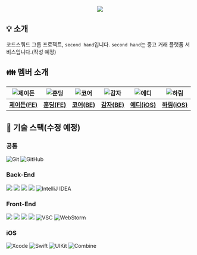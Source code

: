 <p align="center"><a href="https://github.com/codesquad-members-2023-final/second-hand/wiki"><img src="https://img.shields.io/badge/Issue%20tracker-Wiki-007396?style=flat-square&logo=Wikipedia&logoColor=white"/><a/>

## 💡 소개

코드스쿼드 그룹 프로젝트, `second hand`입니다. `second hand`는 중고 거래 플랫폼 서비스입니다.(작성 예정)

## 👪 멤버 소개

| ![제이든](https://ca.slack-edge.com/T74H5245A-U04G7GJ0P2L-bacfbaf4a8b0-512) | ![훈딩](https://ca.slack-edge.com/T74H5245A-U04G7AA960G-8505f67ac0b2-512) | ![코어](https://ca.slack-edge.com/T74H5245A-U04FPGLJ1RT-8f62ed7aacda-512) | ![감자](https://ca.slack-edge.com/T74H5245A-U04FKNG54NN-2cc5a583b166-512) | ![에디](https://ca.slack-edge.com/T74H5245A-U04FJKH8R55-c7e7b5c2d3f9-512) | ![하림](https://ca.slack-edge.com/T74H5245A-U04FHTJNW90-b5bdb4a1a336-512) |
| :-----------------------------------------------------------: | :------------------------------------------------------------: | :----------------------------------------------------------------: | :-----------------------------------------------------------: | :-----------------------------------------------------------: | :-----------------------------------------------------------: |
|        [**제이든(FE)**](https://github.com/JaydenLee1116)         |           [**훈딩(FE)**](https://github.com/hoongding)           |         [**코어(BE)**](https://github.com/meena2003)         |        [**감자(BE)**](https://github.com/leegyeongwhan)         |        [**에디(iOS)**](https://github.com/raindropiOS)         |        [**하림(iOS)**](https://github.com/harimrim)         |

## 🧾 기술 스택(수정 예정)

### 공통

![Git](https://img.shields.io/badge/-Git-F05032?style=flat&logo=Git&logoColor=white)
![GitHub](https://img.shields.io/badge/-GitHub-181717?style=flat&logo=GitHub&logoColor=white)

### Back-End

<img src="https://img.shields.io/badge/Java-007396?style=flat&logo=Java&logoColor=white"/> <img src="https://img.shields.io/badge/SpringBoot-6DB33F?style=flat&logo=SpringBoot&logoColor=white"/> <img src="https://img.shields.io/badge/AWS-FA7343?style=flat&logo=AmazonAWS&logoColor=white"/> <img src="https://img.shields.io/badge/MySQL-4479A1?style=flat&logo=MySQL&logoColor=white"/> ![IntelliJ IDEA](https://img.shields.io/badge/-IntelliJ%20IDEA-FF3850?style=flat&logo=IntelliJ%20IDEA&logoColor=white)


### Front-End

<img src="https://img.shields.io/badge/Typescript-3178C6?style=flat&logo=TypeScript&logoColor=white"/> <img src="https://img.shields.io/badge/React-61DAFB?style=flat&logo=React&logoColor=white"/> <img src="https://img.shields.io/badge/-Tailwind-38B2AC?style=flat&logo=Tailwind%20CSS&logoColor=white"/> <img src="https://img.shields.io/badge/-Storybook-FF4785?style=flat&logo=Storybook&logoColor=white"/> ![VSC](https://img.shields.io/badge/-Visual%20Studio%20Code-007ACC?style=flat&logo=Visual%20Studio%20Code&logoColor=white) ![WebStorm](https://img.shields.io/badge/-WebStorm-00A3E0?style=flat&logo=WebStorm&logoColor=white)


### iOS

![Xcode](https://img.shields.io/badge/-Xcode-1575F9?style=flat&logo=Xcode&logoColor=white)
![Swift](https://img.shields.io/badge/-Swift-FA7343?style=flat&logo=Swift&logoColor=white)
![UIKit](https://img.shields.io/badge/-UIKit-00599C?style=flat&logo=UIKit&logoColor=white)
![Combine](https://img.shields.io/badge/-Combine-FF7B17?style=flat&logo=Swift&logoColor=white)
